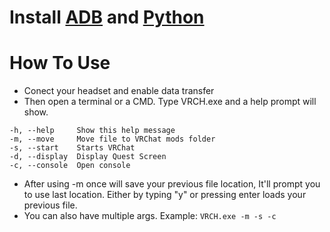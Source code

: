 # Install [ADB]("https://www.xda-developers.com/install-adb-windows-macos-linux/") and [Python]("https://realpython.com/installing-python/")

# How To Use
- Conect your headset and enable data transfer
- Then open a terminal or a CMD. Type VRCH.exe and a help prompt will show.

```
-h, --help     Show this help message
-m, --move     Move file to VRChat mods folder
-s, --start    Starts VRChat
-d, --display  Display Quest Screen
-c, --console  Open console
```

- After using -m once will save your previous file location, It'll prompt you to use last location. Either by typing "y" or pressing enter loads your previous file.
- You can also have multiple args. Example: `VRCH.exe -m -s -c`